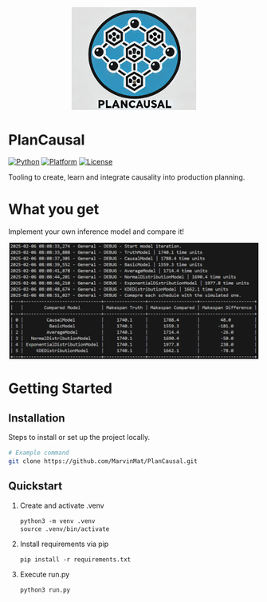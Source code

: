 <p align="center">
  <img src="docs/Logo_PlanCausal.png" alt="PlanCausal Framework Logo" width="250">
</p>

# PlanCausal

[![Python](https://img.shields.io/badge/python-%3E%3D3.8-blue)](https://www.python.org/downloads/)
[![Platform](https://img.shields.io/badge/platform-Ubuntu%2020.04-orange)](https://releases.ubuntu.com/20.04/)
[![License](https://img.shields.io/github/license/MarvinMat/PlanCausal)](LICENSE)

Tooling to create, learn and integrate causality into production planning.

# What you get

Implement your own inference model and compare it!

<p align="center">
  <img src="docs/result_table.png" alt="PlanCausal Framework Logo" width="500">
</p>

# Getting Started

## Installation

Steps to install or set up the project locally.

```bash
# Example command
git clone https://github.com/MarvinMat/PlanCausal.git
```

## Quickstart

1. Create and activate .venv
    ```
    python3 -m venv .venv
    source .venv/bin/activate
    ```
2. Install requirements via pip
    ```
    pip install -r requirements.txt
    ```
3. Execute run.py
    ```
    python3 run.py
    ```

